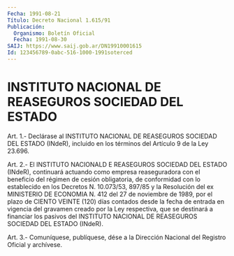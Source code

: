 ```yaml
---
Fecha: 1991-08-21
Título: Decreto Nacional 1.615/91
Publicación:
  Organismo: Boletín Oficial
  Fecha: 1991-08-30
SAIJ: https://www.saij.gob.ar/DN19910001615
Id: 123456789-0abc-516-1000-1991soterced
---
```

# INSTITUTO NACIONAL DE REASEGUROS SOCIEDAD DEL ESTADO

<a id="1"></a>
Art. 1.- Declárase al INSTITUTO NACIONAL DE REASEGUROS SOCIEDAD DEL  ESTADO  (INdeR), incluido en los términos del Artículo 9 de la Ley 23.696.

<a id="2"></a>
Art.  2.-  El  INSTITUTO  NACIONALD  E REASEGUROS SOCIEDAD DEL ESTADO (INdeR), continuará actuando como empresa  reaseguradora con el beneficio del régimen de cesión obligatoria, de  conformidad con lo  establecido  en  los  Decretos  N.  10.073/53,  897/85  y    la Resolución  del  ex  MINISTERIO  DE  ECONOMIA  N.  412  del  27  de noviembre  de  1989,  por  el  plazo  de  CIENTO  VEINTE (120) días contados desde la fecha de entrada en vigencia del  gravamen creado por  la  Ley  respectiva, que se destinará a financiar los  pasivos del INSTITUTO NACIONAL  DE  REASEGUROS SOCIEDAD DEL ESTADO (INdeR).

<a id="3"></a>
Art. 3.- Comuníquese, publíquese, dése a la Dirección Nacional del Registro Oficial y archívese.